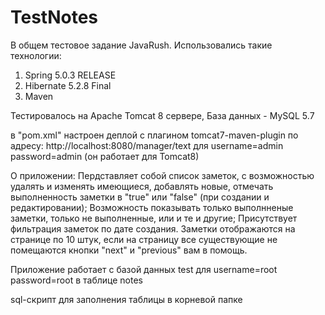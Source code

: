 # TestNotes
В общем тестовое задание JavaRush.
Использовались такие технологии:
1. Spring 5.0.3 RELEASE
2. Hibernate 5.2.8 Final
3. Maven

Тестировалось на Apache Tomcat 8 сервере,
База данных - MySQL 5.7

в "pom.xml" настроен деплой с плагином tomcat7-maven-plugin по адресу: http://localhost:8080/manager/text для username=admin password=admin (он работает для Tomcat8)

О приложении:
Пердставляет собой список заметок, с возможностью удалять и изменять имеющиеся, добавлять новые, отмечать
выполненность заметки в "true" или "false" (при создании и редактировании);
Возможность показывать только выполнненые заметки, только не выполненные, или и те и другие;
Присутствует фильтрация заметок по дате создания.
Заметки отображаются на странице по 10 штук, если на страницу все существующие не помещаются кнопки "next" и "previous" вам в помощь.

Приложение работает с базой данных test для username=root password=root
в таблице notes

sql-скрипт для заполнения таблицы в корневой папке
